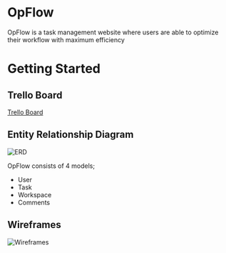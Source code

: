 # OpFlow

OpFlow is a task management website where users are able to optimize their workflow with maximum efficiency

# Getting Started

## Trello Board

[Trello Board](https://trello.com/b/sQJQAVO5/opflow)

## Entity Relationship Diagram
![ERD](https://i.imgur.com/aCdHYgA.png)

OpFlow consists of 4 models; 

* User
* Task
* Workspace
* Comments


## Wireframes
![Wireframes](https://i.imgur.com/FI0dfZv.png)

